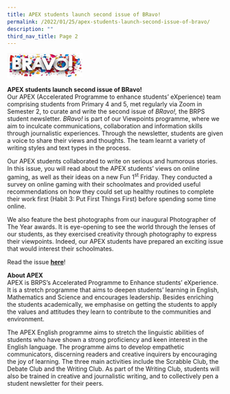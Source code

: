 ```yaml
---
title: APEX students launch second issue of BRavo!
permalink: /2022/01/25/apex-students-launch-second-issue-of-bravo/
description: ""
third_nav_title: Page 2
---
```

<img src="/images/Bravo-Text-300x102.jpg" 
     style="width:35%">
<p><strong>APEX students launch second issue of BRavo!<br /></strong>Our APEX (Accelerated Programme to enhance students&rsquo; eXperience) team comprising students from Primary 4 and 5, met regularly via Zoom in Semester 2, to curate and write the second issue of&nbsp;<em>BRavo!,&nbsp;</em>the BRPS student newsletter.&nbsp;<em>BRavo!</em>&nbsp;is part of our Viewpoints programme, where we aim to inculcate communications, collaboration and information skills through journalistic experiences. Through the newsletter, students are given a voice to share their views and thoughts. The team learnt a variety of writing styles and text types in the process.</p>
<p>Our APEX students collaborated to write on serious and humorous stories. In this issue, you will read about the APEX students&rsquo; views on online gaming, as well as their ideas on a new Fun 1<sup>st</sup>&nbsp;Friday. They conducted a survey on online gaming with their schoolmates and provided useful recommendations on how they could set up healthy routines to complete their work first (Habit 3: Put First Things First) before spending some time online.</p>
<p>We also feature the best photographs from our inaugural Photographer of The Year awards. It is eye-opening to see the world through the lenses of our students, as they exercised creativity through photography to express their viewpoints. Indeed, our APEX students have prepared an exciting issue that would interest their schoolmates.</p>
<p>Read the issue&nbsp;<strong><a href="/files/Bravo-Issue-2021.pdf">here</a></strong>!</p>
<p><strong>About APEX<br /></strong>APEX is BRPS&rsquo;s Accelerated Programme to Enhance students&rsquo; eXperience. It is a stretch programme that aims to deepen students&rsquo; learning in English, Mathematics and Science and encourages leadership. Besides enriching the students academically, we emphasise on getting the students to apply the values and attitudes they learn to contribute to the communities and environment.</p>
<p>The APEX English programme aims to stretch the linguistic abilities of students who have shown a strong proficiency and keen interest in the English language. The programme aims to develop empathetic communicators, discerning readers and creative inquirers by encouraging the joy of learning. The three main activities include the Scrabble Club, the Debate Club and the Writing Club. As part of the Writing Club, students will also be trained in creative and journalistic writing, and to collectively pen a student newsletter for their peers.</p>